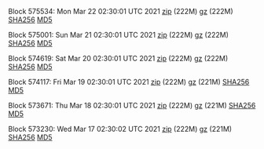 Block 575534: Mon Mar 22 02:30:01 UTC 2021 [zip](https://files.01coin.io/mainnet/2021-03-22/bootstrap.dat.zip) (222M) [gz](https://files.01coin.io/mainnet/2021-03-22/bootstrap.dat.tar.gz) (222M) [SHA256](https://files.01coin.io/mainnet/2021-03-22/sha256.txt) [MD5](https://files.01coin.io/mainnet/2021-03-22/md5.txt)

Block 575001: Sun Mar 21 02:30:01 UTC 2021 [zip](https://files.01coin.io/mainnet/2021-03-21/bootstrap.dat.zip) (222M) [gz](https://files.01coin.io/mainnet/2021-03-21/bootstrap.dat.tar.gz) (222M) [SHA256](https://files.01coin.io/mainnet/2021-03-21/sha256.txt) [MD5](https://files.01coin.io/mainnet/2021-03-21/md5.txt)

Block 574619: Sat Mar 20 02:30:01 UTC 2021 [zip](https://files.01coin.io/mainnet/2021-03-20/bootstrap.dat.zip) (222M) [gz](https://files.01coin.io/mainnet/2021-03-20/bootstrap.dat.tar.gz) (222M) [SHA256](https://files.01coin.io/mainnet/2021-03-20/sha256.txt) [MD5](https://files.01coin.io/mainnet/2021-03-20/md5.txt)

Block 574117: Fri Mar 19 02:30:01 UTC 2021 [zip](https://files.01coin.io/mainnet/2021-03-19/bootstrap.dat.zip) (222M) [gz](https://files.01coin.io/mainnet/2021-03-19/bootstrap.dat.tar.gz) (221M) [SHA256](https://files.01coin.io/mainnet/2021-03-19/sha256.txt) [MD5](https://files.01coin.io/mainnet/2021-03-19/md5.txt)

Block 573671: Thu Mar 18 02:30:01 UTC 2021 [zip](https://files.01coin.io/mainnet/2021-03-18/bootstrap.dat.zip) (222M) [gz](https://files.01coin.io/mainnet/2021-03-18/bootstrap.dat.tar.gz) (221M) [SHA256](https://files.01coin.io/mainnet/2021-03-18/sha256.txt) [MD5](https://files.01coin.io/mainnet/2021-03-18/md5.txt)

Block 573230: Wed Mar 17 02:30:02 UTC 2021 [zip](https://files.01coin.io/mainnet/2021-03-17/bootstrap.dat.zip) (222M) [gz](https://files.01coin.io/mainnet/2021-03-17/bootstrap.dat.tar.gz) (221M) [SHA256](https://files.01coin.io/mainnet/2021-03-17/sha256.txt) [MD5](https://files.01coin.io/mainnet/2021-03-17/md5.txt)
